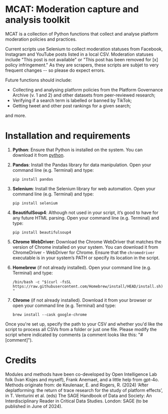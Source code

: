 # MCAT: Moderation capture and analysis toolkit

MCAT is a collection of Python functions that collect and analyse platform moderation policies and practices. 

Current scripts use Selenium to collect moderation statuses from Facebook, Instagram and YouTube posts listed in a local CSV. Moderation statuses include "This post is not available" or "This post has been removed for [x] policy infringement." As they are scrapers, these scripts are subjet to very frequent changes -- so please do expect errors.

Future functions should include: 
- Collecting and analysing platform policies from the Platform Governance Archive (v. 1 and 2) and other datasets from peer-reviewed research;
- Verifying if a search term is labelled or banned by TikTok;
- Getting tweet and other post rankings for a given search;

and more.

# Installation and requirements

1.	**Python**: Ensure that Python is installed on the system. You can download it from [python](www.python.org).
   
2.	**Pandas**: Install the Pandas library for data manipulation. Open your command line (e.g. Terminal) and type:

      ```pip install pandas```

3.	**Selenium**: Install the Selenium library for web automation. Open your command line (e.g. Terminal) and type:

      ```pip install selenium```
  	
4.	**BeautifulSoup4**: Although not used in your script, it’s good to have for any future HTML parsing. Open your command line (e.g. Terminal) and type:

      ```pip install beautifulsoup4```

5.	**Chrome WebDriver**: Download the Chrome WebDriver that matches the version of Chrome installed on your system. You can download it from ChromeDriver - WebDriver for Chrome. Ensure that the ```chromedriver``` executable is in your system’s PATH or specify its location in the script.

6. **Homebrew** (if not already installed). Open your command line (e.g. Terminal) and type:

   ```/bin/bash -c "$(curl -fsSL https://raw.githubusercontent.com/Homebrew/install/HEAD/install.sh)"```      
   
8.	**Chrome** (if not already installed). Download it from your browser or open your command line (e.g. Terminal) and type:

      ```brew install --cask google-chrome```

Once you're set up, specify the path to your CSV and whether you'd like the script to process all CSVs from a folder or just one file. Please modify the script where indicated by comments (a comment looks like this: "# [comment]"). 

# Credits

Modules and methods have been co-developed by Open Intelligence Lab folk (Ivan Kisjes and myself), Frank Anemaet, and a little help from gpt-4o. Methods originate from: de Keulenaar, E. and Rogers, R. (2024) ‘After deplatforming: the return of trace research for the study of platform effects’, in T. Venturini et al. (eds) The SAGE Handbook of Data and Society: An Interdisciplinary Reader in Critical Data Studies. London: SAGE (to be published in June of 2024).
